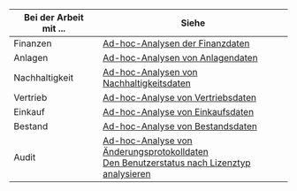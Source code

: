 | Bei der Arbeit mit ... | Siehe |
| ------------------- | --- |
| Finanzen             | [Ad-hoc-Analysen der Finanzdaten](../ad-hoc-analysis-finance.md) |
| Anlagen        | [Ad-hoc-Analysen von Anlagendaten](../ad-hoc-analysis-fa.md) |
| Nachhaltigkeit      | [Ad-hoc-Analysen von Nachhaltigkeitsdaten](../ad-hoc-analysis-sustainability.md) |
| Vertrieb               | [Ad-hoc-Analyse von Vertriebsdaten](../ad-hoc-analysis-sales.md) |
| Einkauf          | [Ad-hoc-Analyse von Einkaufsdaten](../ad-hoc-analysis-purchasing.md) |
| Bestand           | [Ad-hoc-Analyse von Bestandsdaten](../ad-hoc-analysis-inventory.md) |
| Audit            | [Ad-hoc-Analyse von Änderungsprotokolldaten](../across-log-changes.md#analyze-data-in-the-change-log) <br> [Den Benutzerstatus nach Lizenztyp analysieren](../ui-how-users-permissions.md#analyze-user-status-by-license-type)

